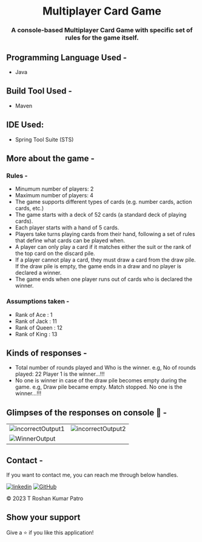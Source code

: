 <h1 align="center">Multiplayer Card Game</h1>

<h3 align="center">A console-based Multiplayer Card Game with specific set of rules for the game itself.</h3>

## Programming Language Used -
* Java

## Build Tool Used -
* Maven

## IDE Used:
* Spring Tool Suite (STS)

## More about the game -
### Rules -
* Minumum number of players: 2
* Maximum number of players: 4
* The game supports different types of cards (e.g. number cards, action cards, etc.)
* The game starts with a deck of 52 cards (a standard deck of playing cards).
* Each player starts with a hand of 5 cards.
* Players take turns playing cards from their hand, following a set of rules that define what cards can be played when.
* A player can only play a card if it matches either the suit or the rank of the top card on the discard pile.
* If a player cannot play a card, they must draw a card from the draw pile. If the draw pile is empty, the game ends in a draw and no player is declared a winner.
* The game ends when one player runs out of cards who is declared the winner.

### Assumptions taken -
* Rank of Ace : 1
* Rank of Jack : 11
* Rank of Queen : 12
* Rank of King : 13

## Kinds of responses -
* Total number of rounds played and Who is the winner. 
  e.g,
  No of rounds played: 22
  Player 1 is the winner...!!!
* No one is winner in case of the draw pile becomes empty during the game.
  e.g, Draw pile became empty. Match stopped. No one is the winner...!!!
  
## Glimpses of the responses on console 🙈 -

<table>
  <tr>
  <td><img src="https://user-images.githubusercontent.com/107461385/229122375-f626c6bc-50b3-4980-a795-b1ffd3154f87.PNG" alt="incorrectOutput1" /></td>
    <td><img src="https://user-images.githubusercontent.com/107461385/229122614-ebbf39e2-1897-4156-9a0b-9caf65615a29.PNG" alt="incorrectOutput2" /></td>
  </tr>

  <tr>
    <td><img src="https://user-images.githubusercontent.com/107461385/229121864-0881e5ab-d838-494a-9f02-b579cb4306ee.PNG" alt="WinnerOutput" /></td>
  </tr>
</table>


## Contact -

If you want to contact me, you can reach me through below handles. <br />

[![linkedin](https://img.shields.io/badge/Roshan_Patro-0077B5?style=for-the-badge&logo=linkedin&logoColor=white)](https://www.linkedin.com/in/t-roshan-kumar-patro/)
[![GitHub](https://img.shields.io/badge/Roshan_Patro-20232A?style=for-the-badge&logo=Github&logoColor=white)](https://github.com/Roshan-Patro)



© 2023 T Roshan Kumar Patro



## Show your support

Give a ⭐️ if you like this application!
